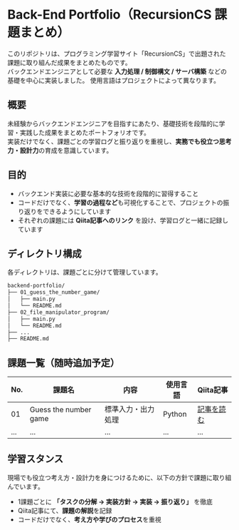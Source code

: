 # Back-End Portfolio（RecursionCS 課題まとめ）

このリポジトリは、プログラミング学習サイト「RecursionCS」で出題された課題に取り組んだ成果をまとめたものです。  
バックエンドエンジニアとして必要な **入力処理 / 制御構文 / サーバ構築** などの基礎を中心に実装しました。
使用言語はプロジェクトによって異なります。  


## 概要

未経験からバックエンドエンジニアを目指すにあたり、基礎技術を段階的に学習・実践した成果をまとめたポートフォリオです。  
実装だけでなく、課題ごとの学習ログと振り返りを重視し、**実務でも役立つ思考力・設計力**の育成を意識しています。


## 目的

- バックエンド実装に必要な基本的な技術を段階的に習得すること
- コードだけでなく、**学習の過程など**も可視化することで、プロジェクトの振り返りをできるようにしています
- それぞれの課題には **Qiita記事へのリンク** を設け、学習ログと一緒に記録しています


## ディレクトリ構成
各ディレクトリは、課題ごとに分けて管理しています。

```sh
backend-portfolio/
├── 01_guess_the_number_game/
│   ├── main.py
│   └── README.md
├── 02_file_manipulator_program/
│   ├── main.py
│   └── README.md
├── ...
├── README.md

```


## 課題一覧（随時追加予定）

| No. | 課題名 | 内容 | 使用言語 | Qiita記事 |
|-----|-------|-----|---------|----------|
| 01 | Guess the number game | 標準入力・出力処理 | Python | [記事を読む](準備中) |
| ... | ... | ... | ... | ... |



## 学習スタンス

現場でも役立つ考え方・設計力を身につけるために、以下の方針で課題に取り組んでいます。  
- 1課題ごとに **「タスクの分解 → 実装方針 → 実装 → 振り返り」** を徹底  
- Qiita記事にて、**課題の解説**を記録  
- コードだけでなく、**考え方や学びのプロセス**を重視

